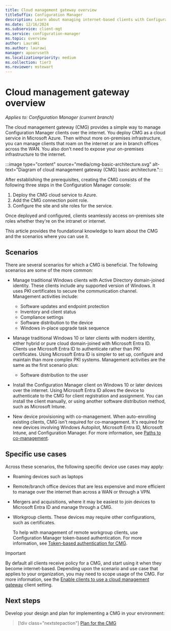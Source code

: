 ```yaml
---
title: Cloud management gateway overview
titleSuffix: Configuration Manager
description: Learn about managing internet-based clients with Configuration Manager by using the cloud management gateway (CMG) service in Azure.
ms.date: 12/16/2024
ms.subservice: client-mgt
ms.service: configuration-manager
ms.topic: overview
author: LauraWi
ms.author: laurawi
manager: apoorvseth
ms.localizationpriority: medium
ms.collection: tier3
ms.reviewer: mstewart
---
```


# Cloud management gateway overview

*Applies to: Configuration Manager (current branch)*

<!--1101764-->
The cloud management gateway (CMG) provides a simple way to manage Configuration Manager clients over the internet. You deploy CMG as a cloud service in Microsoft Azure. Then without more on-premises infrastructure, you can manage clients that roam on the internet or are in branch offices across the WAN. You also don't need to expose your on-premises infrastructure to the internet.

:::image type="content" source="media/cmg-basic-architecture.svg" alt-text="Diagram of cloud management gateway (CMG) basic architecture.":::

After establishing the prerequisites, creating the CMG consists of the following three steps in the Configuration Manager console:

1. Deploy the CMG cloud service to Azure.
2. Add the CMG connection point role.
3. Configure the site and site roles for the service.

Once deployed and configured, clients seamlessly access on-premises site roles whether they're on the intranet or internet.

This article provides the foundational knowledge to learn about the CMG and the scenarios where you can use it.

## Scenarios

There are several scenarios for which a CMG is beneficial. The following scenarios are some of the more common:

- Manage traditional Windows clients with Active Directory domain-joined identity. These clients include any supported version of Windows. It uses PKI certificates to secure the communication channel. Management activities include:

  - Software updates and endpoint protection
  - Inventory and client status
  - Compliance settings
  - Software distribution to the device
  - Windows in-place upgrade task sequence

- Manage traditional Windows 10 or later clients with modern identity, either hybrid or pure cloud domain-joined with Microsoft Entra ID. Clients use Microsoft Entra ID to authenticate rather than PKI certificates. Using Microsoft Entra ID is simpler to set up, configure and maintain than more complex PKI systems. Management activities are the same as the first scenario plus:

  - Software distribution to the user

- Install the Configuration Manager client on Windows 10 or later devices over the internet. Using Microsoft Entra ID allows the device to authenticate to the CMG for client registration and assignment. You can install the client manually, or using another software distribution method, such as Microsoft Intune.

- New device provisioning with co-management. When auto-enrolling existing clients, CMG isn't required for co-management. It's required for new devices involving Windows Autopilot, Microsoft Entra ID, Microsoft Intune, and Configuration Manager. For more information, see [Paths to co-management](../../../../comanage/quickstart-paths.md).

## Specific use cases

Across these scenarios, the following specific device use cases may apply:

- Roaming devices such as laptops

- Remote/branch office devices that are less expensive and more efficient to manage over the internet than across a WAN or through a VPN.

- Mergers and acquisitions, where it may be easiest to join devices to Microsoft Entra ID and manage through a CMG.

- Workgroup clients. These devices may require other configurations, such as certificates.<!-- SCCMDocs#1925 -->

    To help with management of remote workgroup clients, use Configuration Manager token-based authentication. For more information, see [Token-based authentication for CMG](../../deploy/deploy-clients-cmg-token.md).

> [!IMPORTANT]
> By default all clients receive policy for a CMG, and start using it when they become internet-based. Depending upon the scenario and use case that applies to your organization, you may need to scope usage of the CMG. For more information, see the [Enable clients to use a cloud management gateway](../../deploy/about-client-settings.md#enable-clients-to-use-a-cloud-management-gateway) client setting.

## Next steps

Develop your design and plan for implementing a CMG in your environment:

> [!div class="nextstepaction"]
> [Plan for the CMG](plan-cloud-management-gateway.md)
